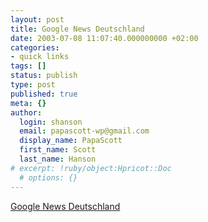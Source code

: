 ```yaml
---
layout: post
title: Google News Deutschland
date: 2003-07-08 11:07:40.000000000 +02:00
categories:
- quick links
tags: []
status: publish
type: post
published: true
meta: {}
author:
  login: shanson
  email: papascott-wp@gmail.com
  display_name: PapaScott
  first_name: Scott
  last_name: Hanson
# excerpt: !ruby/object:Hpricot::Doc
  # options: {}
---
```

<p><a title="This time for real" href="http://news.google.de/">Google News Deutschland</a></p>
